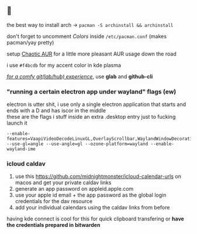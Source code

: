 ## 💮

the best way to install arch → `pacman -S archinstall && archinstall`

don't forget to uncomment *Colors* inside `/etc/pacman.conf` (makes pacman/yay pretty)

setup [Chaotic AUR](https://aur.chaotic.cx/docs) for a little more pleasant AUR usage down the road

i use `#f4bcdb` for my accent color in kde plasma

<ins>*for a comfy git(lab/hub) experience*</ins>, use **glab** and **github-cli**

### "running a certain electron app under wayland" flags (ew)

electron is utter shit, i use only a single electron application that starts and ends with a D and has iscor in the middle  
these are the flags i stuff inside an extra .desktop entry just to fucking launch it

```
--enable-features=VaapiVideoDecodeLinuxGL,OverlayScrollbar,WaylandWindowDecorations,WebRTCPipeWireCapturer --use-gl=angle --use-angle=gl --ozone-platform=wayland --enable-wayland-ime
```

### icloud caldav

1. use this https://github.com/midnightmonster/icloud-calendar-urls on macos and get your private caldav links
2. generate an app password on appleid.apple.com
3. use your apple id email + the app password as the global login credentials for the dav resource
4. add your individual calendars using the caldav links from before

having kde connect is cool for this for quick clipboard transfering or **have the credentials prepared in bitwarden**